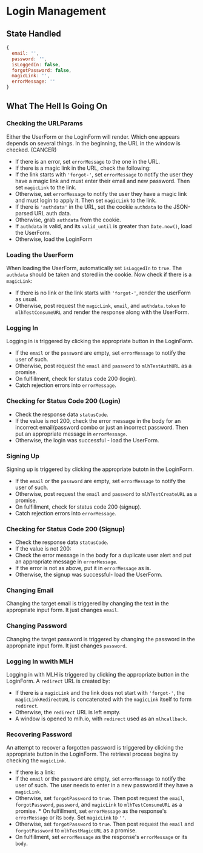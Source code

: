# Login Management

## State Handled
```js
{
  email: '',
  password: '',
  isLoggedIn: false,
  forgotPassword: false,
  magicLink: '',
  errorMessage: ''
}
```

## What The Hell Is Going On

### Checking the URLParams
Either the UserForm or the LoginForm will render.  Which one appears depends on several things.  In the beginning, the URL in the window is checked.  (CANCER)

*  If there is an error, set `errorMessage` to the one in the URL.
*  If there is a magic link in the URL, check the following:
  *  If the link starts with `'forgot-'`, set `errorMessage` to notify the user they have a magic link and must enter their email and new password. Then set `magicLink` to the link.
  *  Otherwise, set `errorMessage` to notify the user they have a magic link and must login to apply it.  Then set `magicLink` to the link.
*  If there is `'authdata'` in the URL, set the cookie `authdata` to the JSON-parsed URL auth data.
*  Otherwise, grab `authdata` from the cookie.
*  If `authdata` is valid, and its `valid_until` is greater than `Date.now()`, load the UserForm.
*  Otherwise, load the LoginForm

### Loading the UserForm
When loading the UserForm, automatically set `isLoggedIn` to `true`.  The `authdata` should be taken and stored in the cookie.  Now check if there is a `magicLink`:

*  If there is no link or the link starts with `'forgot-'`, render the userForm as usual.
*  Otherwise, post request the `magicLink`, `email`, and `authdata.token` to `mlhTestConsumeURL` and render the response along with the UserForm.

### Logging In
Logging in is triggered by clicking the appropriate button in the LoginForm.
*  If the `email` or the `password` are empty, set `errorMessage` to notify the user of such.
*  Otherwise, post request the `email` and `password` to `mlhTestAuthURL` as a promise.
  *  On fulfillment, check for status code 200 (login).
  *  Catch rejection errors into `errorMessage`.

### Checking for Status Code 200 (Login)
*  Check the response data `statusCode`.
*  If the value is not 200, check the error message in the body for an incorrect email/password combo or just an incorrect password.  Then put an appropriate message in `errorMessage`.
*  Otherwise, the login was successful - load the UserForm.

### Signing Up
Signing up is triggered by clicking the appropriate butotn in the LoginForm.
*  If the `email` or the `password` are empty, set `errorMessage` to notify the user of such.
*  Otherwise, post request the `email` and `password` to `mlhTestCreateURL` as a promise.
  *  On fulfillment, check for status code 200 (signup).
  *  Catch rejection errors into `errorMessage`.

### Checking for Status Code 200 (Signup) 
*  Check the response data `statusCode`.
*  If the value is not 200:
  *  Check the error message in the body for a duplicate user alert and put an appropriate message in `errorMessage`.
  *  If the error is not as above, put it in `errorMessage` as is.
*  Otherwise, the signup was successful- load the UserForm.

### Changing Email
Changing the target email is triggered by changing the text in the appropriate input form.  It just changes `email`.

### Changing Password
Changing the target password is triggered by changing the password in the appropriate input form.  It just changes `password`.

### Logging In wwith MLH
Logging in with MLH is triggered by clicking the appropriate button  in the LoginForm.  A `redirect` URL is created by:
*  If there is a `magicLink` and the link does not start with `'forgot-'`, the `magicLinkRedirectURL` is concatenated with the `magicLink` itself to form `redirect`.
*  Otherwise, the `redirect` URL is left empty.
*  A window is opened to mlh.io, with `redirect` used as an `mlhcallback`.

### Recovering Password
An attempt to recover a forgotten password is triggered by clicking the appropriate button in the LoginForm.  The retrieval process begins by checking the `magicLink`.
*  If there is a link:
  *  If the `email` or the `password` are empty, set `errorMessage` to notify the user of such.  The user needs to enter in a new password if they have a `magicLink`.
  *  Otherwise, set `forgotPassword` to `true`.  Then post request the `email`, `forgotPassword`, `password`, and `magicLink` to `mlhTestConsumeURL` as a promise.
    *  On fulfillment, set `errorMessage` as the response's `errorMessage` or its `body`.  Set `magicLink` to `''`.
*  Otherwise, set `forgotPassword` to `true`. Then post request the `email` and `forgotPassword` to `mlhTestMagicURL` as a promise.  
  *  On fulfillment, set `errorMessage` as the response's `errorMessage` or its `body`.


  
